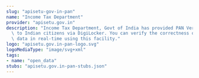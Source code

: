 ```yaml
---
slug: "apisetu-gov-in-pan"
name: "Income Tax Department"
provider: "apisetu.gov.in"
description: "Income Tax Department, Govt of India has provided PAN Verification Records\
  \ to Indian citizens via DigiLocker. You can verify the correctness of your PAN\
  \ data in real-time using this facility."
logo: "apisetu.gov.in-pan-logo.svg"
logoMediaType: "image/svg+xml"
tags:
- name: "open_data"
stubs: "apisetu.gov.in-pan-stubs.json"
---
```

